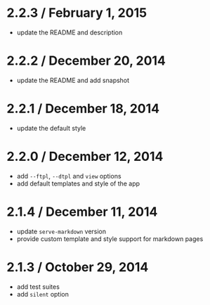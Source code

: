 2.2.3 / February 1, 2015
==================
  * update the README and description

2.2.2 / December 20, 2014
==================
  * update the README and add snapshot

2.2.1 / December 18, 2014
==================
  * update the default style

2.2.0 / December 12, 2014
==================
  * add `--ftpl`, `--dtpl` and `view` options
  * add default templates and style of the app
  
2.1.4 / December 11, 2014
==================
  * update `serve-markdown` version
  * provide custom template and style support for markdown pages

2.1.3 / October 29, 2014
==================

  * add test suites
  * add `silent` option
